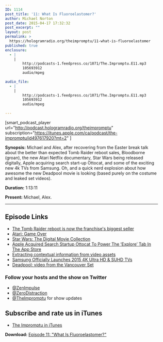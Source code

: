 ```yaml
---
ID: 1114
post_title: '11: What Is Fluoroelastomer?'
author: Michael Norton
post_date: 2015-04-17 17:32:32
post_excerpt: ""
layout: post
permalink: >
  https://hologramradio.org/theimpromptu/11-what-is-fluoroelastomer
published: true
enclosure:
  - |
    |
        http://podcasts-1.feedpress.co/1071/The.Impromptu.E11.mp3
        105693912
        audio/mpeg
        
audio_file:
  - |
    |
        http://podcasts-1.feedpress.co/1071/The.Impromptu.E11.mp3
        105693912
        audio/mpeg
        
---
```

[smart_podcast_player url="http://podcast.hologramradio.org/theimpromptu" subscription="https://itunes.apple.com/ca/podcast/the-impromptu/id497617920?mt=2" ]

__Synopsis:__ Michael and Alex, after recovering from the Easter break talk about the better than expected Tomb Raider reboot sales, Bloodborne (groan), the new Atari Netflix documentary, Star Wars being released digitally, Apple acquiring search start-up Ottocat, and some of the exciting new 4k TVs from Samsung. Oh, and a quick nerd explosion about how awesome the new Deadpool movie is looking (based purely on the costume and leaked set videos).

__Duration:__ 1:13:11

__Present:__ Michael, Alex.

_________

## Episode Links

- [The Tomb Raider reboot is now the franchise's biggest seller](http://www.polygon.com/2015/4/6/8354029/tomb-raider-2013-reboot-sales-square-enix)
- [Atari: Game Over](http://www.imdb.com/title/tt3715406/)
- [Star Wars: The Digital Movie Collection](http://www.amazon.com/exec/obidos/ASIN/B00VJ04TH0/20-2530-20/)
- [Apple Acquired Search Startup Ottocat To Power The ‘Explore’ Tab In The App Store](http://techcrunch.com/2015/04/06/ottocat-apple/)
- [Extracting contextual information from video assets](http://techblog.netflix.com/2015/04/extracting-contextual-information-from.html)
- [Samsung Officially Launches 2015 4K Ultra HD &amp; SUHD TVs](http://www.highdefdigest.com/news/show/Samsung/4K/Ultra_HD/suhd/nanocrystals/Quantum_Dots/high-dynamic-range/price/Release_Dates/Local_Dimming/samsung-officially-launches-2015-4k-ultra-hd-suhd-tvs/22213)
- [Deadpool: video from the Vancouver Set](http://www.superherohype.com/news/336005-deadpool-video-from-the-vancouver-set#/slide/1)

### Follow your hosts and the show on Twitter
- [@ZenImpulse](https://twitter.com/zenimpule)
- [@ZeroDistraction](https://twitter.com/zerodistraction)
- [@TheImpromptu](https://twitter.com/theimpromptu) for show updates

## Subscribe and rate us in iTunes

- [The Impromptu in iTunes](https://itunes.apple.com/ca/podcast/the-impromptu/id497617920?mt=2)

__Download:__ [Episode 11: "What Is Fluoroelastomer?"](http://podcasts-1.feedpress.co/1071/The.Impromptu.E11.mp3)